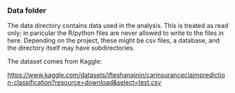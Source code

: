 ### Data folder

The data directory contains data used in the analysis. This is treated as read only; in paricular the R/python files are never allowed to write to the files in here. Depending on the project, these might be csv files, a database, and the directory itself may have subdirectories.

The dataset comes from Kaggle:

https://www.kaggle.com/datasets/ifteshanajnin/carinsuranceclaimprediction-classification?resource=download&select=test.csv
 
